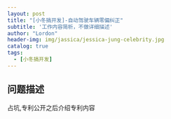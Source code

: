 ```yaml
---
layout: post
title: "[小冬搞开发]-自动驾驶车辆零偏纠正"
subtitle: '工作内容简析，不做详细描述'
author: "Lordon"
header-img: img/jassica/jessica-jung-celebrity.jpg
catalog: true
tags:
  - [小冬搞开发]
---
```


## 问题描述
占坑,专利公开之后介绍专利内容